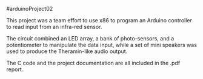 #arduinoProject02

This project was a team effort to use x86 to program an Arduino controller to read input from an infra-red sensor.

The circuit combined an LED array, a bank of photo-sensors, and a potentiometer to manipulate the data input, while a set of mini speakers was used to produce the Theramin-like audio output.   

The C code and the project documentation are all included in the .pdf report.
